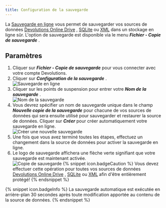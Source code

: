 ```yaml
---
title: Configuration de la sauvegarde
---
```

La [Sauvegarde en ligne](/fr/cloud/rdm-online-services/online-backup/) vous permet de sauvegarder vos sources de données [Devolutions Online Drive](/fr/rdm/windows/data-sources/data-sources-types/online-drive/) , [SQLite](/fr/rdm/windows/data-sources/data-sources-types/sqlite/) ou [XML](/fr/rdm/windows/data-sources/data-sources-types/xml/) dans un stockage en ligne sûr. L'option de sauvegarde est disponible via le menu ***Fichier - Copie de sauvegarde*** . 

## Paramètres 

1. Cliquer sur ***Fichier - Copie de sauvegarde*** pour vous connecter avec votre compte Devolutions. 
1. Cliquer sur ***Configuration de la sauvegarde*** .  
![Sauvegarde en ligne](/img/fr/rdm/windows/clip10074.png) 
1. Cliquer sur les points de suspension pour entrer votre ***Nom de la sauvegarde*** .  
![Nom de la sauvegarde](/img/fr/rdm/windows/clip10729.png) 
1. Vous devrez spécifier un nom de sauvegarde unique dans le champ ***Nouvelle copie de la sauvegarde*** pour chacune de vos sources de données qui sera ensuite utilisé pour sauvegarder et restaurer la source de données. Cliquer sur ***Créer*** pour créer automatiquement votre sauvegarde en ligne.  
![Créer une nouvelle sauvegarde](/img/fr/rdm/windows/clip10730.png) 
1. Une fois que vous avez terminé toutes les étapes, effectuez un changement dans la source de données pour activer la sauvegarde en ligne. 
1. Le logo de sauvegarde affichera une flèche verte signifiant que votre sauvegarde est maintenant activée.  
![Copie de sauvegarde](/img/fr/rdm/windows/clip10075.png) 
{% snippet icon.badgeCaution %} 
Vous devez effectuer cette opération pour toutes vos sources de données [Devolutions Online Drive](/fr/rdm/windows/data-sources/data-sources-types/online-drive/) , [SQLite](/fr/rdm/windows/data-sources/data-sources-types/sqlite/)   ou [XML](/fr/rdm/windows/data-sources/data-sources-types/xml/) afin d'être entièrement protégé! 
{% endsnippet %}
 
{% snippet icon.badgeInfo %} 
La sauvegarde automatique est exécutée en arrière-plan 30 secondes après toute modification apportée au contenu de la source de données. 
{% endsnippet %}
 

